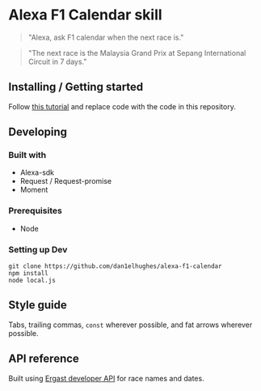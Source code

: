 # Alexa F1 Calendar skill

> "Alexa, ask F1 calendar when the next race is."

> "The next race is the Malaysia Grand Prix at Sepang International Circuit in 7 days."

## Installing / Getting started

Follow [this tutorial](https://github.com/alexa/skill-sample-nodejs-fact/) and replace code with the code in this repository.

## Developing

### Built with

- Alexa-sdk
- Request / Request-promise
- Moment

### Prerequisites

- Node

### Setting up Dev

```
git clone https://github.com/dan1elhughes/alexa-f1-calendar
npm install
node local.js
```

## Style guide

Tabs, trailing commas, `const` wherever possible, and fat arrows wherever possible.

## API reference

Built using [Ergast developer API](http://ergast.com/mrd/) for race names and dates.
